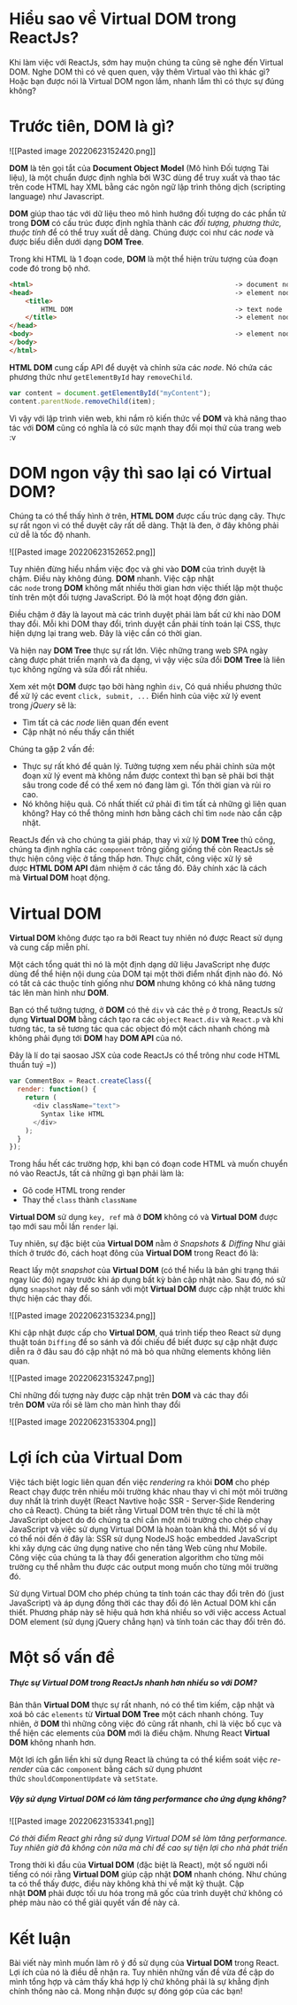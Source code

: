 # Hiểu sao về Virtual DOM trong ReactJs?

Khi làm việc với ReactJs, sớm hay muộn chúng ta cũng sẽ nghe đến Virtual DOM. Nghe DOM thì có vẻ quen quen, vậy thêm Virtual vào thì khác gì? Hoặc bạn được nói là Virtual DOM ngon lắm, nhanh lắm thì có thực sự đúng không?

# Trước tiên, DOM là gì?

![[Pasted image 20220623152420.png]]

**DOM** là tên gọi tắt của **Document Object Model** (Mô hình Đối tượng Tài liệu), là một chuẩn được định nghĩa bởi W3C dùng để truy xuất và thao tác trên code HTML hay XML bằng các ngôn ngữ lập trình thông dịch (scripting language) như Javascript.

**DOM** giúp thao tác với dữ liệu theo mô hình hướng đối tượng do các phần tử trong **DOM** có cấu trúc được định nghĩa thành các _đối tượng, phương thức, thuộc tính_ để có thể truy xuất dễ dàng. Chúng được coi như các _node_ và được biểu diễn dưới dạng **DOM Tree**.

Trong khi HTML là 1 đoạn code, **DOM** là một thể hiện trừu tượng của đoạn code đó trong bộ nhớ.

```html
<html>                                                   -> document node
<head>                                                   -> element node - head
    <title>
        HTML DOM                                         -> text node
    </title>                                             -> element node - title
</head>                                                  
<body>                                                   -> element node - body
</body>                                                   
</html>                                                   
```

**HTML DOM** cung cấp API để duyệt và chỉnh sửa các _node_. Nó chứa các phương thức như `getElementById` hay `removeChild`.

```js
var content = document.getElementById("myContent");
content.parentNode.removeChild(item);
```

Vì vậy với lập trình viên web, khi nắm rõ kiến thức về **DOM** và khả năng thao tác với **DOM** cũng có nghĩa là có sức mạnh thay đổi mọi thứ của trang web :v


# DOM ngon vậy thì sao lại có Virtual DOM?

Chúng ta có thể thấy hình ở trên, **HTML DOM** được cấu trúc dạng cây. Thực sự rất ngon vì có thể duyệt cây rất dễ dàng. Thật là đen, ở đây không phải cứ dễ là tốc độ nhanh.

![[Pasted image 20220623152652.png]]


Tuy nhiên đừng hiểu nhầm việc đọc và ghi vào **DOM** của trình duyệt là chậm. Điều này không đúng. **DOM** nhanh. Việc cập nhật các `node` trong **DOM** không mất nhiều thời gian hơn việc thiết lập một thuộc tính trên một đối tượng JavaScript. Đó là một hoạt động đơn giản.


Điều chậm ở đây là layout mà các trình duyệt phải làm bất cứ khi nào DOM thay đổi. Mỗi khi DOM thay đổi, trình duyệt cần phải tính toán lại CSS, thực hiện dựng lại trang web. Đây là việc cần có thời gian.


Và hiện nay **DOM Tree** thực sự rất lớn. Việc những trang web SPA ngày càng được phát triển mạnh và đa dạng, vì vậy việc sửa đổi **DOM Tree** là liên tục không ngừng và sửa đổi rất nhiều.

Xem xét một **DOM** được tạo bởi hàng nghìn `div`, Có quá nhiều phương thức để xử lý các event `click, submit, ...` Điển hình của việc xử lý event trong _jQuery_ sẽ là:

-   Tìm tất cả các _node_ liên quan đến event
-   Cập nhật nó nếu thấy cần thiết

Chúng ta gặp 2 vấn đề:

-   Thực sự rất khó để quản lý. Tưởng tượng xem nếu phải chỉnh sửa một đoạn xử lý event mà không nắm được context thì bạn sẽ phải bơi thật sâu trong code để có thể xem nó đang làm gì. Tốn thời gian và rủi ro cao.
-   Nó không hiệu quả. Có nhất thiết cứ phải đi tìm tất cả những gì liên quan không? Hay có thể thông minh hơn bằng cách chỉ tìm `node` nào cần cập nhật.

ReactJs đến và cho chúng ta giải pháp, thay vì xử lý **DOM Tree** thủ công, chúng ta định nghĩa các `component` trông giống giống thế còn ReactJs sẽ thực hiện công việc ở tầng thấp hơn. Thực chất, công việc xử lý sẽ được **HTML DOM API** đảm nhiệm ở các tầng đó. Đây chính xác là cách mà **Virtual DOM** hoạt động.


# Virtual DOM

**Virtual DOM** không được tạo ra bởi React tuy nhiên nó được React sử dụng và cung cấp miễn phí.


Một cách tổng quát thì nó là một định dạng dữ liệu JavaScript nhẹ được dùng để thể hiện nội dung của DOM tại một thời điểm nhất định nào đó. Nó có tất cả các thuộc tính giống như **DOM** nhưng không có khả năng tương tác lên màn hình như **DOM**.


Bạn có thể tưởng tượng, ở **DOM** có thẻ `div` và các thẻ `p` ở trong, ReactJs sử dụng **Virtual DOM** bằng cách tạo ra các `object` `React.div` và `React.p` và khi tương tác, ta sẽ tương tác qua các object đó một cách nhanh chóng mà không phải đụng tới **DOM** hay **DOM API** của nó.

Đây là lí do tại saosao JSX của code ReactJs có thể trông như code HTML thuần tuý =))


```js
var CommentBox = React.createClass({
  render: function() {
    return (
      <div className="text">
        Syntax like HTML
      </div>
    );
  }
});
```

Trong hầu hết các trường hợp, khi bạn có đoạn code HTML và muốn chuyển nó vào ReactJs, tất cả những gì bạn phải làm là:

-   Gõ code HTML trong render
-   Thay thế `class` thành `className`

**Virtual DOM** sử dụng `key, ref` mà ở **DOM** không có và **Virtual DOM** được tạo mới sau mỗi lần `render` lại.


Tuy nhiên, sự đặc biệt của **Virtual DOM** nằm ở _Snapshots & Diffing_ Như giải thích ở trước đó, cách hoạt đông của **Virtual DOM** trong React đó là:

React lấy một _snapshot_ của **Virtual DOM** (có thể hiểu là bản ghi trạng thái ngay lúc đó) ngay trước khi áp dụng bất kỳ bản cập nhật nào. Sau đó, nó sử dụng `snapshot` này để so sánh với một **Virtual DOM** được cập nhật trước khi thực hiện các thay đổi.


![[Pasted image 20220623153234.png]]


Khi cập nhật được cấp cho **Virtual DOM**, quá trình tiếp theo React sử dụng thuật toán `Diffing` để so sánh và đối chiếu để biết được sự cập nhật được diễn ra ở đâu sau đó cập nhật nó mà bỏ qua những elements không liên quan.


![[Pasted image 20220623153247.png]]

Chỉ những đối tượng này được cập nhật trên **DOM** và các thay đổi trên **DOM** vừa rồi sẽ làm cho màn hình thay đổi

![[Pasted image 20220623153304.png]]


# Lợi ích của Virtual Dom
Việc tách biệt logic liên quan đến việc _rendering_ ra khỏi **DOM** cho phép React chạy được trên nhiều môi trường khác nhau thay vì chỉ một môi trường duy nhất là trình duyệt (React Navtive hoặc SSR - Server-Side Rendering cho cả React). Chúng ta biết rằng Virtual DOM trên thực tế chỉ là một JavaScript object do đó chúng ta chỉ cần một môi trường cho chép chạy JavaScript và việc sử dụng Virtual DOM là hoàn toàn khả thi. Một số ví dụ có thể nói đến ở đây là: SSR sử dụng NodeJS hoặc embedded JavaScript khi xây dựng các ứng dụng native cho nền tảng Web cũng như Mobile. Công việc của chúng ta là thay đổi generation algorithm cho từng môi trường cụ thể nhằm thu được các output mong muốn cho từng môi trường đó.

Sử dụng Virtual DOM cho phép chúng ta tính toán các thay đổi trên đó (just JavaScript) và áp dụng đồng thời các thay đổi đó lên Actual DOM khi cần thiết. Phương pháp này sẽ hiệu quả hơn khá nhiều so với việc access Actual DOM element (sử dụng jQuery chẳng hạn) và tính toán các thay đổi trên đó.

# Một số vấn đề

##### Thực sự Virtual DOM trong ReactJs nhanh hơn nhiều so với DOM?

Bản thân **Virtual DOM** thực sự rất nhanh, nó có thể tìm kiếm, cập nhật và xoá bỏ các `elements` từ **Virtual DOM Tree** một cách nhanh chóng. Tuy nhiên, ở **DOM** thì những công việc đó cũng rất nhanh, chỉ là việc bố cục và thể hiện các elements của **DOM** mới là điều chậm. Nhưng React **Virtual DOM** không nhanh hơn.

Một lợi ích gắn liền khi sử dụng React là chúng ta có thể kiểm soát việc _re-render_ của các `component` bằng cách sử dụng phươnt thức `shouldComponentUpdate` và `setState`.

##### Vậy sử dụng Virtual DOM có làm tăng performance cho ứng dụng không?

![[Pasted image 20220623153341.png]]

_Có thời điểm React ghi rằng sử dụng Virtual DOM sẽ làm tăng performance. Tuy nhiên giờ đã không còn nữa mà chỉ đề cao sự tiện lợi cho nhà phát triển_

Trong thời kì đầu của **Virtual DOM** (đặc biệt là React), một số người nổi tiếng có nói rằng **Virtual DOM** giúp cập nhật **DOM** nhanh chóng. Như chúng ta có thể thấy được, điều này không khả thi về mặt kỹ thuật. Cập nhật **DOM** phải được tối ưu hóa trong mã gốc của trình duyệt chứ không có phép màu nào có thể giải quyết vấn đề này cả.


# Kết luận

Bài viết này mình muốn làm rõ ý đồ sử dụng của **Virtual DOM** trong React. Lợi ích của nó là điều dễ nhận ra. Tuy nhiên những vấn đề vừa đề cập do mình tổng hợp và cảm thấy khá hợp lý chứ không phải là sự khẳng định chính thống nào cả. Mong nhận được sự đóng góp của các bạn!